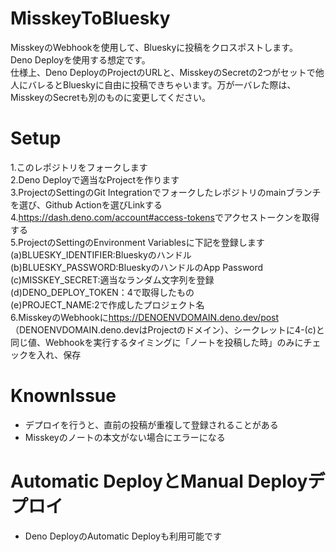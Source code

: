 # MisskeyToBluesky
MisskeyのWebhookを使用して、Blueskyに投稿をクロスポストします。<br>
Deno Deployを使用する想定です。<br>
仕様上、Deno DeployのProjectのURLと、MisskeyのSecretの2つがセットで他人にバレるとBlueskyに自由に投稿できちゃいます。万が一バレた際は、MisskeyのSecretも別のものに変更してください。<br>

# Setup
1.このレポジトリをフォークします<br>
2.Deno Deployで適当なProjectを作ります<br>
3.ProjectのSettingのGit Integrationでフォークしたレポジトリのmainブランチを選び、Github Actionを選びLinkする<br>
4.<a href="https://dash.deno.com/account#access-tokens">https://dash.deno.com/account#access-tokens</a>でアクセストークンを取得する<br>
5.ProjectのSettingのEnvironment Variablesに下記を登録します<br>
(a)BLUESKY_IDENTIFIER:Blueskyのハンドル<br>
(b)BLUESKY_PASSWORD:BlueskyのハンドルのApp Password<br>
(c)MISSKEY_SECRET:適当なランダム文字列を登録<br>
(d)DENO_DEPLOY_TOKEN：4で取得したもの<br>
(e)PROJECT_NAME:2で作成したプロジェクト名<br>
6.MisskeyのWebhookに<a href="https://DENOENVDOMAIN.deno.dev/post">https://DENOENVDOMAIN.deno.dev/post</a>（DENOENVDOMAIN.deno.devはProjectのドメイン）、シークレットに4-(c)と同じ値、Webhookを実行するタイミングに「ノートを投稿した時」のみにチェックを入れ、保存

# KnownIssue
- デプロイを行うと、直前の投稿が重複して登録されることがある
- Misskeyのノートの本文がない場合にエラーになる

# Automatic DeployとManual Deployデプロイ
- Deno DeployのAutomatic Deployも利用可能です

